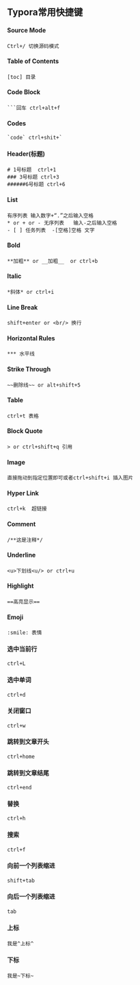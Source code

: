 ## Typora常用快捷键

#### Source Mode

```
Ctrl+/ 切换源码模式
```

#### Table of Contents

```
[toc] 目录
```

#### Code Block

```
​```回车 ctrl+alt+f
```

#### Codes

```
`code` ctrl+shit+`
```

#### Header(标题)

```
# 1号标题  ctrl+1
### 3号标题 ctrl+3
######6号标题 ctrl+6
```

#### List

```
有序列表 输入数字+“.”之后输入空格
* or + or - 无序列表   输入-之后输入空格
- [ ] 任务列表  -[空格]空格 文字
```

#### Bold

```
**加粗** or __加粗__  or ctrl+b
```

#### Italic

```
*斜体* or ctrl+i
```

#### Line Break

```
shift+enter or <br/> 换行
```

#### Horizontal Rules

```
*** 水平线
```

#### Strike Through

```
~~删除线~~ or alt+shift+5
```

#### Table

```
ctrl+t 表格
```

#### Block Quote

```
> or ctrl+shift+q 引用
```

#### Image

```
直接拖动到指定位置即可或者ctrl+shift+i 插入图片
```

#### Hyper Link

```
ctrl+k  超链接
```

#### Comment

```
/**这是注释*/
```

#### Underline

```
<u>下划线<u/> or ctrl+u
```

#### Highlight

```
==高亮显示== 
```

#### Emoji

```
:smile: 表情
```

#### 选中当前行

```
ctrl+L
```

#### 选中单词

```
ctrl+d
```

#### 关闭窗口

```
ctrl+w
```

#### 跳转到文章开头

```
ctrl+home
```

#### 跳转到文章结尾

```
ctrl+end
```

#### 替换

```
ctrl+h
```

#### 搜索

```
ctrl+f
```

#### 向前一个列表缩进

```
shift+tab
```

#### 向后一个列表缩进

```
tab
```

#### 上标

~~~
我是^上标^
~~~

#### 下标

~~~
我是~下标~
~~~